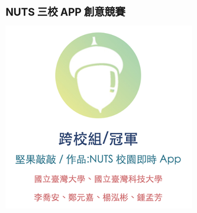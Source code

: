 # NUTS 三校 APP 創意競賽

![](https://github.com/Petingo/NUTS/blob/master/%E5%8F%83%E8%B3%BD%E8%B3%87%E6%96%99/%E7%AC%AC%E4%B8%80%E5%90%8D%E8%80%B6.png?raw=true)
